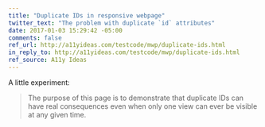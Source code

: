```yaml
---
title: "Duplicate IDs in responsive webpage"
twitter_text: "The problem with duplicate `id` attributes"
date: 2017-01-03 15:29:42 -05:00
comments: false
ref_url: http://a11yideas.com/testcode/mwp/duplicate-ids.html
in_reply_to: http://a11yideas.com/testcode/mwp/duplicate-ids.html
ref_source: A11y Ideas
---
```


A little experiment:

> The purpose of this page is to demonstrate that duplicate IDs can have real consequences even when only one view can ever be visible at any given time.